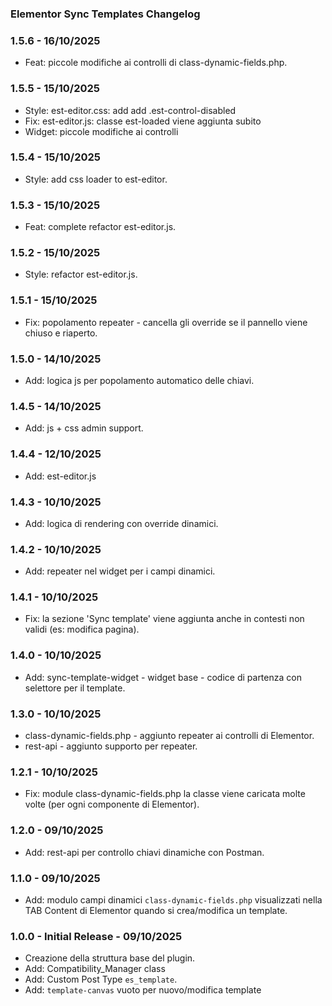 ### Elementor Sync Templates Changelog ###

### 1.5.6 - 16/10/2025

*   Feat: piccole modifiche ai controlli di class-dynamic-fields.php.

### 1.5.5 - 15/10/2025

*   Style: est-editor.css: add add .est-control-disabled
*   Fix: est-editor.js: classe est-loaded viene aggiunta subito
*   Widget: piccole modifiche ai controlli

### 1.5.4 - 15/10/2025

*   Style: add css loader to est-editor.

### 1.5.3 - 15/10/2025

*   Feat: complete refactor est-editor.js.

### 1.5.2 - 15/10/2025

*   Style: refactor est-editor.js.

### 1.5.1 - 15/10/2025

*   Fix: popolamento repeater - cancella gli override se il pannello viene chiuso e riaperto.

### 1.5.0 - 14/10/2025

*   Add: logica js per popolamento automatico delle chiavi.

### 1.4.5 - 14/10/2025

*   Add: js + css admin support.

### 1.4.4 - 12/10/2025

*   Add: est-editor.js

### 1.4.3 - 10/10/2025

*   Add: logica di rendering con override dinamici.

### 1.4.2 - 10/10/2025

*   Add: repeater nel widget per i campi dinamici.

### 1.4.1 - 10/10/2025

*   Fix: la sezione 'Sync template' viene aggiunta anche in contesti non validi (es: modifica pagina).

### 1.4.0 - 10/10/2025

*   Add: sync-template-widget - widget base - codice di partenza con selettore per il template. 

### 1.3.0 - 10/10/2025

*   class-dynamic-fields.php - aggiunto repeater ai controlli di Elementor.
*   rest-api - aggiunto supporto per repeater.

### 1.2.1 - 10/10/2025

*   Fix: module class-dynamic-fields.php la classe viene caricata molte volte (per ogni componente di Elementor).

### 1.2.0 - 09/10/2025

*   Add: rest-api per controllo chiavi dinamiche con Postman.

### 1.1.0 - 09/10/2025

*   Add: modulo campi dinamici `class-dynamic-fields.php` visualizzati nella TAB Content di Elementor quando si crea/modifica un template.

### 1.0.0 - Initial Release - 09/10/2025

*   Creazione della struttura base del plugin.
*   Add: Compatibility_Manager class
*   Add: Custom Post Type `es_template`.
*   Add: `template-canvas` vuoto per nuovo/modifica template